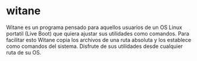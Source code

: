 # witane

Witane es un programa pensado para aquellos usuarios de un OS Linux portatil (Live Boot) que quiera ajustar sus utilidades como comandos. Para facilitar esto Witane copia los archivos de una ruta absoluta y los establece como comandos del sistema. Disfrute de sus utilidades desde cualquier ruta de su OS.

